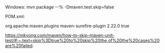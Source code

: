Windows:
mvn package --% -Dmaven.test.skip=false

POM.xml:

<plugin>
        <groupId>org.apache.maven.plugins</groupId>
        <artifactId>maven-surefire-plugin</artifactId>
        <version>2.22.0</version>
        <configuration>
          <skipTests>true</skipTests>
        </configuration>
</plugin>


https://mkyong.com/maven/how-to-skip-maven-unit-test/#:~:text=skip%3Dtrue%20to%20skip%20the,of%20the%20cases%20are%20failed.
